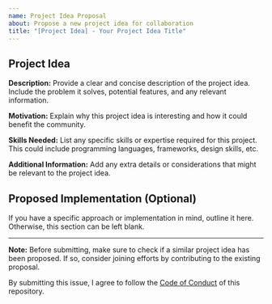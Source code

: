 ```yaml
---
name: Project Idea Proposal
about: Propose a new project idea for collaboration
title: "[Project Idea] - Your Project Idea Title"
---
```


## Project Idea

**Description:**
Provide a clear and concise description of the project idea. Include the problem it solves, potential features, and any relevant information.

**Motivation:**
Explain why this project idea is interesting and how it could benefit the community.

**Skills Needed:**
List any specific skills or expertise required for this project. This could include programming languages, frameworks, design skills, etc.

**Additional Information:**
Add any extra details or considerations that might be relevant to the project idea.

## Proposed Implementation (Optional)

If you have a specific approach or implementation in mind, outline it here. Otherwise, this section can be left blank.

---

**Note:** Before submitting, make sure to check if a similar project idea has been proposed. If so, consider joining efforts by contributing to the existing proposal.

By submitting this issue, I agree to follow the [Code of Conduct](../CODE_OF_CONDUCT.md) of this repository.
